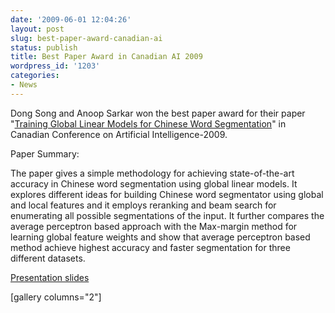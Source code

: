 ```yaml
---
date: '2009-06-01 12:04:26'
layout: post
slug: best-paper-award-canadian-ai
status: publish
title: Best Paper Award in Canadian AI 2009
wordpress_id: '1203'
categories:
- News
---
```


Dong Song and Anoop Sarkar won the best paper award for their paper "[Training Global Linear Models for Chinese Word Segmentation](http://www.cs.sfu.ca/~anoop/papers/pdf/cnwseg-ai2009.pdf)" in Canadian Conference on Artificial Intelligence-2009.

Paper Summary:

The paper gives a simple methodology for achieving state-of-the-art accuracy in Chinese word segmentation using global linear models. It explores different ideas for building Chinese word segmentator using global and local features and it employs reranking and beam search for enumerating all possible segmentations of the input. It further compares the average perceptron based approach with the Max-margin method for learning global feature weights and show that average perceptron based method achieve highest accuracy and faster segmentation for three different datasets.

[Presentation slides](http://www.cs.sfu.ca/~anoop/papers/pdf/canadianAI09v4-slides.pdf)

[gallery columns="2"]

